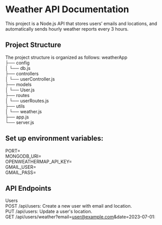 # Weather API Documentation
This project is a Node.js API that stores users’ emails and locations, and automatically sends hourly weather reports every 3 hours.

## Project Structure

The project structure is organized as follows:
weatherApp<br>
├── config<br>
│ └── db.js<br>
├── controllers<br>
│ └── userController.js<br>
├── models<br>
│ └── User.js<br>
├── routes<br>
│ └── userRoutes.js<br>
├── utils<br>
│ └── weather.js<br>
├── app.js<br>
└── server.js<br>

## Set up environment variables:
PORT= <br>
MONGODB_URI=<br>
OPENWEATHERMAP_API_KEY=<br>
GMAIL_USER=<br>
GMAIL_PASS=<br>

## API Endpoints

Users<br>
POST /api/users: Create a new user with email and location.<br>
PUT /api/users: Update a user's location.<br>
GET /api/users/weather?email=user@example.com&date=2023-07-01:<br>
 
